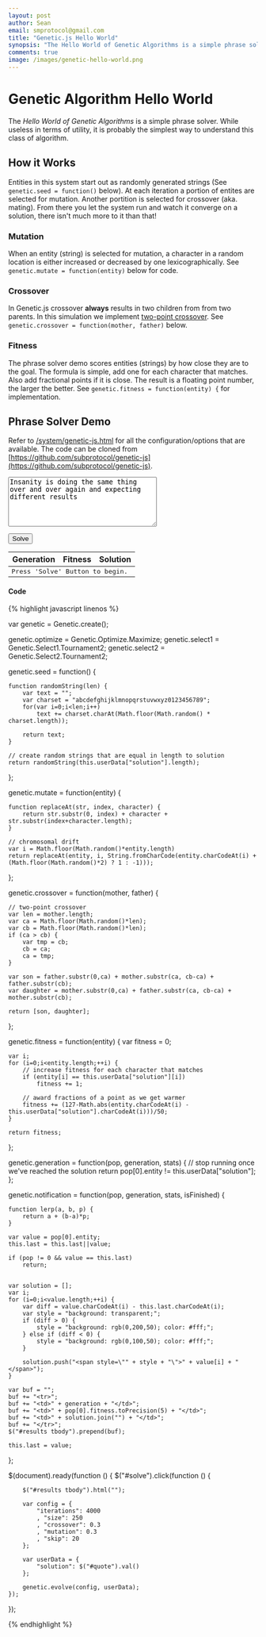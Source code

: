 ```yaml
---
layout: post
author: Sean
email: smprotocol@gmail.com
title: "Genetic.js Hello World"
synopsis: "The Hello World of Genetic Algorithms is a simple phrase solver. While useless in terms of utility, it is probably the simplest way to understand this class of algorithm."
comments: true
image: /images/genetic-hello-world.png
---
```


<script src="/js/genetic-0.1.12.min.js"></script>

# Genetic Algorithm Hello World

The _Hello World of Genetic Algorithms_ is a simple phrase solver.  While useless in terms of utility, it is probably the simplest way to understand this class of algorithm.


## How it Works

Entities in this system start out as randomly generated strings (See `genetic.seed = function()` below).  At each iteration a portion of entites are selected for mutation.  Another portition is selected for crossover (aka. mating).  From there you let the system run and watch it converge on a solution, there isn't much more to it than that!


### Mutation

When an entity (string) is selected for mutation, a character in a random location is either increased or decreased by one lexicographically. See `genetic.mutate = function(entity)` below for code.



### Crossover

In Genetic.js crossover **always** results in two children from from two parents.  In this simulation we implement [two-point crossover](http://en.wikipedia.org/wiki/Crossover_\(genetic_algorithm\)#Two-point_crossover). See `genetic.crossover = function(mother, father)` below.


### Fitness

The phrase solver demo scores entities (strings) by how close they are to the goal.  The formula is simple, add one for each character that matches. Also add fractional points if it is close.  The result is a floating point number, the larger the better.  See `genetic.fitness = function(entity) {` for implementation.
	


## Phrase Solver Demo

Refer to [/system/genetic-js.html](/system/genetic-js.html) for all the configuration/options that are available. The code can be cloned from [https://github.com/subprotocol/genetic-js](https://github.com/subprotocol/genetic-js).

<textarea id="quote" style="width: 300px; height: 100px;">Insanity is doing the same thing over and over again and expecting different results</textarea>

<button id="solve">Solve</button>

<table id="results">
	<thead>
		<tr>
			<th>Generation</th>
			<th>Fitness</th>
			<th>Solution</th>
		</tr>
	</thead>
	<tbody style="font-family: monospace;">
		<tr>
			<td colspan="3">Press 'Solve' Button to begin.</td>
		</tr>
	</tbody>
</table>

<script>

var genetic = Genetic.create();

genetic.optimize = Genetic.Optimize.Maximize;
genetic.select1 = Genetic.Select1.Tournament2;
genetic.select2 = Genetic.Select2.Tournament2;

genetic.seed = function() {

	function randomString(len) {
		var text = "";
		var charset = "abcdefghijklmnopqrstuvwxyz0123456789";
		for(var i=0;i<len;i++)
			text += charset.charAt(Math.floor(Math.random() * charset.length));
		
		return text;
	}
	
	// create random strings that are equal in length to solution
	return randomString(this.userData["solution"].length);
};

genetic.mutate = function(entity) {
	
	function replaceAt(str, index, character) {
		return str.substr(0, index) + character + str.substr(index+character.length);
	}
	
	// chromosomal drift
	var i = Math.floor(Math.random()*entity.length)		
	return replaceAt(entity, i, String.fromCharCode(entity.charCodeAt(i) + (Math.floor(Math.random()*2) ? 1 : -1)));
};

genetic.crossover = function(mother, father) {

	// two-point crossover
	var len = mother.length;
	var ca = Math.floor(Math.random()*len);
	var cb = Math.floor(Math.random()*len);		
	if (ca > cb) {
		var tmp = cb;
		cb = ca;
		ca = tmp;
	}
		
	var son = father.substr(0,ca) + mother.substr(ca, cb-ca) + father.substr(cb);
	var daughter = mother.substr(0,ca) + father.substr(ca, cb-ca) + mother.substr(cb);
	
	return [son, daughter];
};

genetic.fitness = function(entity) {
	var fitness = 0;
	
	var i;
	for (i=0;i<entity.length;++i) {
		// increase fitness for each character that matches
		if (entity[i] == this.userData["solution"][i])
			fitness += 1;
		
		// award fractions of a point as we get warmer
		fitness += (127-Math.abs(entity.charCodeAt(i) - this.userData["solution"].charCodeAt(i)))/50;
	}

	return fitness;
};

genetic.generation = function(pop, generation, stats) {
	// stop running once we've reached the solution
	return pop[0].entity != this.userData["solution"];
};

genetic.notification = function(pop, generation, stats, isFinished) {

	function lerp(a, b, p) {
		return a + (b-a)*p;
	}
	
	var value = pop[0].entity;
	this.last = this.last||value;
	
	if (pop != 0 && value == this.last)
		return;
	
	
	var solution = [];
	var i;
	for (i=0;i<value.length;++i) {
		var diff = value.charCodeAt(i) - this.last.charCodeAt(i);
		var style = "background: transparent;";
		if (diff > 0) {
			style = "background: rgb(0,200,50); color: #fff;";
		} else if (diff < 0) {
			style = "background: rgb(0,100,50); color: #fff;";
		}

		solution.push("<span style=\"" + style + "\">" + value[i] + "</span>");
	}
	
	var buf = "";
	buf += "<tr>";
	buf += "<td>" + generation + "</td>";
	buf += "<td>" + pop[0].fitness.toPrecision(5) + "</td>";
	buf += "<td>" + solution.join("") + "</td>";
	buf += "</tr>";
	$("#results tbody").prepend(buf);
	
	this.last = value;
};


$(document).ready(function () {
	$("#solve").click(function () {
		
		$("#results tbody").html("");
		
		var config = {
			"iterations": 4000
			, "size": 250
			, "crossover": 0.3
			, "mutation": 0.3
			, "skip": 20
		};

		var userData = {
			"solution": $("#quote").val()
		};

		genetic.evolve(config, userData);
	});
});

</script>



#### Code


{% highlight javascript linenos %}

var genetic = Genetic.create();

genetic.optimize = Genetic.Optimize.Maximize;
genetic.select1 = Genetic.Select1.Tournament2;
genetic.select2 = Genetic.Select2.Tournament2;

genetic.seed = function() {

	function randomString(len) {
		var text = "";
		var charset = "abcdefghijklmnopqrstuvwxyz0123456789";
		for(var i=0;i<len;i++)
			text += charset.charAt(Math.floor(Math.random() * charset.length));
		
		return text;
	}
	
	// create random strings that are equal in length to solution
	return randomString(this.userData["solution"].length);
};

genetic.mutate = function(entity) {
	
	function replaceAt(str, index, character) {
		return str.substr(0, index) + character + str.substr(index+character.length);
	}
	
	// chromosomal drift
	var i = Math.floor(Math.random()*entity.length)		
	return replaceAt(entity, i, String.fromCharCode(entity.charCodeAt(i) + (Math.floor(Math.random()*2) ? 1 : -1)));
};

genetic.crossover = function(mother, father) {

	// two-point crossover
	var len = mother.length;
	var ca = Math.floor(Math.random()*len);
	var cb = Math.floor(Math.random()*len);		
	if (ca > cb) {
		var tmp = cb;
		cb = ca;
		ca = tmp;
	}
		
	var son = father.substr(0,ca) + mother.substr(ca, cb-ca) + father.substr(cb);
	var daughter = mother.substr(0,ca) + father.substr(ca, cb-ca) + mother.substr(cb);
	
	return [son, daughter];
};

genetic.fitness = function(entity) {
	var fitness = 0;
	
	var i;
	for (i=0;i<entity.length;++i) {
		// increase fitness for each character that matches
		if (entity[i] == this.userData["solution"][i])
			fitness += 1;
		
		// award fractions of a point as we get warmer
		fitness += (127-Math.abs(entity.charCodeAt(i) - this.userData["solution"].charCodeAt(i)))/50;
	}

	return fitness;
};

genetic.generation = function(pop, generation, stats) {
	// stop running once we've reached the solution
	return pop[0].entity != this.userData["solution"];
};

genetic.notification = function(pop, generation, stats, isFinished) {

	function lerp(a, b, p) {
		return a + (b-a)*p;
	}
	
	var value = pop[0].entity;
	this.last = this.last||value;
	
	if (pop != 0 && value == this.last)
		return;
	
	
	var solution = [];
	var i;
	for (i=0;i<value.length;++i) {
		var diff = value.charCodeAt(i) - this.last.charCodeAt(i);
		var style = "background: transparent;";
		if (diff > 0) {
			style = "background: rgb(0,200,50); color: #fff;";
		} else if (diff < 0) {
			style = "background: rgb(0,100,50); color: #fff;";
		}

		solution.push("<span style=\"" + style + "\">" + value[i] + "</span>");
	}
	
	var buf = "";
	buf += "<tr>";
	buf += "<td>" + generation + "</td>";
	buf += "<td>" + pop[0].fitness.toPrecision(5) + "</td>";
	buf += "<td>" + solution.join("") + "</td>";
	buf += "</tr>";
	$("#results tbody").prepend(buf);
	
	this.last = value;
};


$(document).ready(function () {
	$("#solve").click(function () {
		
		$("#results tbody").html("");
		
		var config = {
			"iterations": 4000
			, "size": 250
			, "crossover": 0.3
			, "mutation": 0.3
			, "skip": 20
		};

		var userData = {
			"solution": $("#quote").val()
		};

		genetic.evolve(config, userData);
	});
});

{% endhighlight %}
